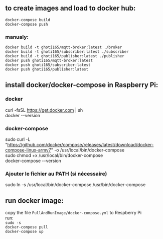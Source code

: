 ## to create images and load to docker hub:  
`docker-compose build`  
`docker-compose push`  

### manualy:  
`docker build -t ghoti165/mqtt-broker:latest ./broker`  
`docker build -t ghoti165/subscriber:latest ./subscriber`  
`docker build -t ghoti165/publisher:latest ./publisher`  
`docker push ghoti165/mqtt-broker:latest`  
`docker push ghoti165/subscriber:latest`  
`docker push ghoti165/publisher:latest`  



## install docker/docker-compose in Raspberry Pi:  
### docker  
curl -fsSL https://get.docker.com | sh  
docker --version  

### docker-compose
sudo curl -L "https://github.com/docker/compose/releases/latest/download/docker-compose-linux-armv7" -o /usr/local/bin/docker-compose  
sudo chmod +x /usr/local/bin/docker-compose  
docker-compose --version  

### Ajouter le fichier au PATH (si nécessaire)
sudo ln -s /usr/local/bin/docker-compose /usr/bin/docker-compose  

## run docker image: 
copy the file `PullAndRunImage/docker-compose.yml` to Respberry Pi  
run:  
`sudo -s`  
`docker-compose pull`  
`docker-compose up`  


